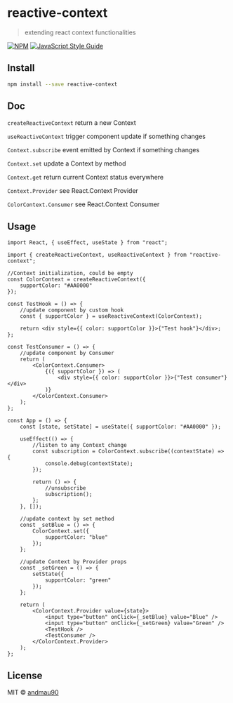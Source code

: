 # reactive-context

> extending react context functionalities

[![NPM](https://img.shields.io/npm/v/reactive-context.svg)](https://www.npmjs.com/package/reactive-context) [![JavaScript Style Guide](https://img.shields.io/badge/code_style-standard-brightgreen.svg)](https://standardjs.com)

## Install

```bash
npm install --save reactive-context
```

## Doc

```createReactiveContext```
return a new Context

```useReactiveContext```
trigger component update if something changes

```Context.subscribe```
event emitted by Context if something changes

```Context.set```
update a Context by method

```Context.get```
return current Context status everywhere

```Context.Provider```
see React.Context Provider

```ColorContext.Consumer```
see React.Context Consumer

## Usage

```tsx
import React, { useEffect, useState } from "react";

import { createReactiveContext, useReactiveContext } from "reactive-context";

//Context initialization, could be empty
const ColorContext = createReactiveContext({
    supportColor: "#AA0000"
});

const TestHook = () => {
    //update component by custom hook
    const { supportColor } = useReactiveContext(ColorContext);

    return <div style={{ color: supportColor }}>{"Test hook"}</div>;
};

const TestConsumer = () => {
    //update component by Consumer
    return (
        <ColorContext.Consumer>
            {({ supportColor }) => (
                <div style={{ color: supportColor }}>{"Test consumer"}</div>
            )}
        </ColorContext.Consumer>
    );
};

const App = () => {
    const [state, setState] = useState({ supportColor: "#AA0000" });

    useEffect(() => {
        //listen to any Context change
        const subscription = ColorContext.subscribe((contextState) => {
            console.debug(contextState);
        });

        return () => {
            //unsubscribe
            subscription();
        };
    }, []);

    //update context by set method
    const _setBlue = () => {
        ColorContext.set({
            supportColor: "blue"
        });
    };

    //update Context by Provider props
    const _setGreen = () => {
        setState({
            supportColor: "green"
        });
    };

    return (
        <ColorContext.Provider value={state}>
            <input type="button" onClick={_setBlue} value="Blue" />
            <input type="button" onClick={_setGreen} value="Green" />
            <TestHook />
            <TestConsumer />
        </ColorContext.Provider>
    );
};
```

## License

MIT © [andmau90](https://github.com/andmau90)
